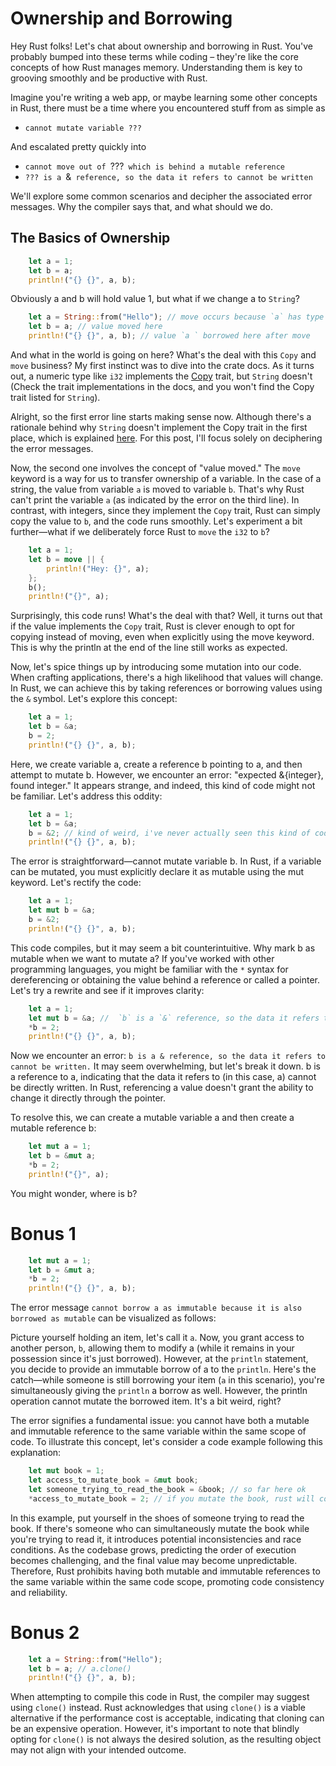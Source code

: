 # Ownership and Borrowing

Hey Rust folks! Let's chat about ownership and borrowing in Rust. You've probably bumped into these terms while coding – they're like the core concepts of how Rust manages memory. Understanding them is key to grooving smoothly and be productive with Rust.

Imagine you're writing a web app, or maybe learning some other concepts in Rust, there must be a time where you encountered stuff from as simple as 
- `cannot mutate variable ???`

And escalated pretty quickly into
- `cannot move out of `???` which is behind a mutable reference`
- `??? is a `&` reference, so the data it refers to cannot be written`

We'll explore some common scenarios and decipher the associated error messages. Why the compiler says that, and what should we do.
## The Basics of Ownership

```rust
    let a = 1;
    let b = a;
    println!("{} {}", a, b);
```
Obviously a and b will hold value 1, but what if we change a to `String`?
```rust
    let a = String::from("Hello"); // move occurs because `a` has type `String`, which does not implement the `Copy` trait
    let b = a; // value moved here
    println!("{} {}", a, b); // value `a ` borrowed here after move
```
And what in the world is going on here? What's the deal with this `Copy` and `move` business? My first instinct was to dive into the crate docs. As it turns out, a numeric type like `i32` implements the <a href="https://doc.rust-lang.org/std/primitive.i32.html#impl-Copy-for-i32" target="_blank">Copy</a> trait, but `String` doesn't (Check the trait implementations in the docs, and you won't find the Copy trait listed for `String`).

Alright, so the first error line starts making sense now. Although there's a rationale behind why `String` doesn't implement the Copy trait in the first place, which is explained <a href="https://users.rust-lang.org/t/cant-derive-copy-because-of-string/18665/12" target="_blank">here</a>. For this post, I'll focus solely on deciphering the error messages.

Now, the second one involves the concept of "value moved." The `move` keyword is a way for us to transfer ownership of a variable. In the case of a string, the value from variable `a` is moved to variable `b`. That's why Rust can't print the variable `a` (as indicated by the error on the third line). In contrast, with integers, since they implement the `Copy` trait, Rust can simply copy the value to `b`, and the code runs smoothly. Let's experiment a bit further—what if we deliberately force Rust to `move` the `i32` to `b`?

```rust
    let a = 1;
    let b = move || {
        println!("Hey: {}", a);
    };
    b();
    println!("{}", a);
```

Surprisingly, this code runs! What's the deal with that? Well, it turns out that if the value implements the `Copy` trait, Rust is clever enough to opt for copying instead of moving, even when explicitly using the move keyword. This is why the println at the end of the line still works as expected.

Now, let's spice things up by introducing some mutation into our code. When crafting applications, there's a high likelihood that values will change. In Rust, we can achieve this by taking references or borrowing values using the `&` symbol. Let's explore this concept:

```rust
    let a = 1;
    let b = &a;
    b = 2;
    println!("{} {}", a, b);
```
Here, we create variable a, create a reference b pointing to a, and then attempt to mutate b. However, we encounter an error: "expected &{integer}, found integer." It appears strange, and indeed, this kind of code might not be familiar. Let's address this oddity:

```rust
    let a = 1;
    let b = &a;
    b = &2; // kind of weird, i've never actually seen this kind of code
    println!("{} {}", a, b);
```

The error is straightforward—cannot mutate variable b. In Rust, if a variable can be mutated, you must explicitly declare it as mutable using the mut keyword. Let's rectify the code:

```rust
    let a = 1;
    let mut b = &a;
    b = &2;
    println!("{} {}", a, b);
```

This code compiles, but it may seem a bit counterintuitive. Why mark b as mutable when we want to mutate a? If you've worked with other programming languages, you might be familiar with the `*` syntax for dereferencing or obtaining the value behind a reference or called a pointer. Let's try a rewrite and see if it improves clarity:

```rust
    let a = 1;
    let mut b = &a; //  `b` is a `&` reference, so the data it refers to cannot be written
    *b = 2;
    println!("{} {}", a, b);
```
Now we encounter an error: `b is a & reference, so the data it refers to cannot be written.` It may seem overwhelming, but let's break it down. b is a reference to a, indicating that the data it refers to (in this case, a) cannot be directly written. In Rust, referencing a value doesn't grant the ability to change it directly through the pointer.

To resolve this, we can create a mutable variable a and then create a mutable reference b:

```rust
    let mut a = 1;
    let b = &mut a;
    *b = 2;
    println!("{}", a);
```

You might wonder, where is b?

# Bonus 1

```rust
    let mut a = 1;
    let b = &mut a;
    *b = 2;
    println!("{} {}", a, b);
```
The error message `cannot borrow a as immutable because it is also borrowed as mutable` can be visualized as follows:

Picture yourself holding an item, let's call it `a`. Now, you grant access to another person, `b`, allowing them to modify a (while it remains in your possession since it's just borrowed). However, at the `println` statement, you decide to provide an immutable borrow of a to the `println`. Here's the catch—while someone is still borrowing your item (`a` in this scenario), you're simultaneously giving the `println` a borrow as well. However, the println operation cannot mutate the borrowed item. It's a bit weird, right?

The error signifies a fundamental issue: you cannot have both a mutable and immutable reference to the same variable within the same scope of code. To illustrate this concept, let's consider a code example following this explanation:

```rust
    let mut book = 1;
    let access_to_mutate_book = &mut book;
    let someone_trying_to_read_the_book = &book; // so far here ok
    *access_to_mutate_book = 2; // if you mutate the book, rust will complain, cannot borrow...
```

In this example, put yourself in the shoes of someone trying to read the book. If there's someone who can simultaneously mutate the book while you're trying to read it, it introduces potential inconsistencies and race conditions. As the codebase grows, predicting the order of execution becomes challenging, and the final value may become unpredictable. Therefore, Rust prohibits having both mutable and immutable references to the same variable within the same code scope, promoting code consistency and reliability.

# Bonus 2

```rust
    let a = String::from("Hello");
    let b = a; // a.clone()
    println!("{} {}", a, b);
```

When attempting to compile this code in Rust, the compiler may suggest using `clone()` instead. Rust acknowledges that using `clone()` is a viable alternative if the performance cost is acceptable, indicating that cloning can be an expensive operation. However, it's important to note that blindly opting for `clone()` is not always the desired solution, as the resulting object may not align with your intended outcome.





